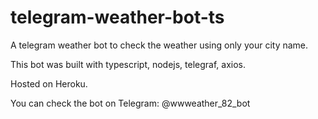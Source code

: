 # telegram-weather-bot-ts

A telegram weather bot to check the weather using only your city name.

This bot was built with typescript, nodejs, telegraf, axios.

Hosted on Heroku.

You can check the bot on Telegram: @wwweather_82_bot
